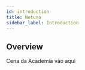 ```yaml
---
id: introduction
title: Netuno
sidebar_label: Introduction
---
```



## Overview

Cena da Academia vão aqui